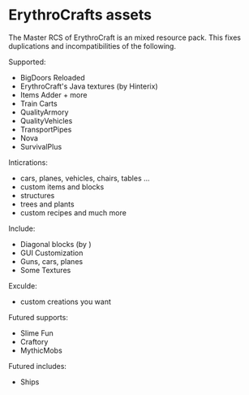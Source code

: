 # ErythroCrafts assets

The Master RCS of ErythroCraft is an mixed resource pack.
This fixes duplications and incompatibilities of the following.

Supported:

- BigDoors Reloaded
- ErythroCraft's Java textures (by Hinterix)
- Items Adder + more
- Train Carts
- QualityArmory
- QualityVehicles
- TransportPipes
- Nova
- SurvivalPlus

Inticrations:
- cars, planes, vehicles, chairs, tables ...
- custom items and blocks
- structures
- trees and plants
- custom recipes
and much more

Include:
- Diagonal blocks (by )
- GUI Customization
- Guns, cars, planes
- Some Textures

Exculde:
- custom creations you want

Futured supports:
- Slime Fun
- Craftory
- MythicMobs

Futured includes:
- Ships

